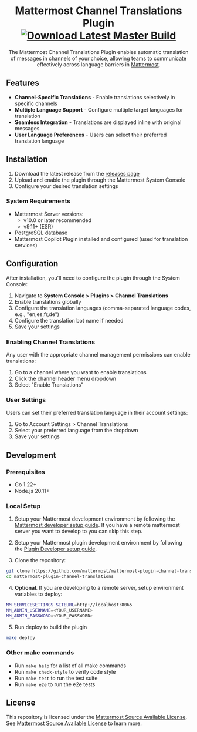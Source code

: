 <div align="center">

# Mattermost Channel Translations Plugin [![Download Latest Master Build](https://img.shields.io/badge/Download-Latest%20Master%20Build-blue)](https://github.com/mattermost/mattermost-plugin-channel-translations/releases/tag/latest-master)

The Mattermost Channel Translations Plugin enables automatic translation of messages in channels of your choice, allowing teams to communicate effectively across language barriers in [Mattermost](https://github.com/mattermost/mattermost).

</div>

## Features

- **Channel-Specific Translations** - Enable translations selectively in specific channels
- **Multiple Language Support** - Configure multiple target languages for translation
- **Seamless Integration** - Translations are displayed inline with original messages
- **User Language Preferences** - Users can select their preferred translation language

## Installation

1. Download the latest release from the [releases page](https://github.com/mattermost/mattermost-plugin-channel-translations/releases)
2. Upload and enable the plugin through the Mattermost System Console
3. Configure your desired translation settings

### System Requirements

- Mattermost Server versions:
  - v10.0 or later recommended
  - v9.11+ (ESR)
- PostgreSQL database
- Mattermost Copilot Plugin installed and configured (used for translation services)

## Configuration

After installation, you'll need to configure the plugin through the System Console:

1. Navigate to **System Console > Plugins > Channel Translations**
2. Enable translations globally
3. Configure the translation languages (comma-separated language codes, e.g., "en,es,fr,de")
4. Configure the translation bot name if needed
5. Save your settings

### Enabling Channel Translations

Any user with the appropriate channel management permissions can enable translations:

1. Go to a channel where you want to enable translations
2. Click the channel header menu dropdown
3. Select "Enable Translations"

### User Settings

Users can set their preferred translation language in their account settings:

1. Go to Account Settings > Channel Translations
2. Select your preferred language from the dropdown
3. Save your settings

## Development

### Prerequisites

- Go 1.22+
- Node.js 20.11+

### Local Setup

1. Setup your Mattermost development environment by following the [Mattermost developer setup guide](https://developers.mattermost.com/contribute/server/developer-setup/). If you have a remote mattermost server you want to develop to you can skip this step. 

2. Setup your Mattermost plugin development environment by following the [Plugin Developer setup guide](https://developers.mattermost.com/integrate/plugins/developer-setup/).

3. Clone the repository:
```bash
git clone https://github.com/mattermost/mattermost-plugin-channel-translations.git
cd mattermost-plugin-channel-translations
```

4. **Optional**. If you are developing to a remote server, setup environment variables to deploy:
```bash
MM_SERVICESETTINGS_SITEURL=http://localhost:8065
MM_ADMIN_USERNAME=<YOUR_USERNAME>
MM_ADMIN_PASSWORD=<YOUR_PASSWORD>
```

5. Run deploy to build the plugin
```bash
make deploy
```

### Other make commands

- Run `make help` for a list of all make commands
- Run `make check-style` to verify code style
- Run `make test` to run the test suite
- Run `make e2e` to run the e2e tests

## License

This repository is licensed under the [Mattermost Source Available License](LICENSE). See [Mattermost Source Available License](https://docs.mattermost.com/overview/faq.html#mattermost-source-available-license) to learn more.
